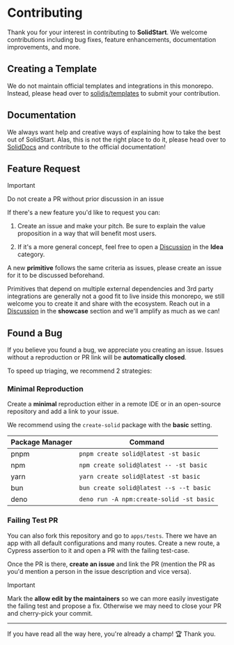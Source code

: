 # Contributing

Thank you for your interest in contributing to **SolidStart**.
We welcome contributions including bug fixes, feature enhancements, documentation improvements, and more.

## Creating a Template

We do not maintain official templates and integrations in this monorepo.
Instead, please head over to [solidjs/templates](https://github.com/solidjs/templates) to submit your contribution.

## Documentation

We always want help and creative ways of explaining how to take the best out of SolidStart.
Alas, this is not the right place to do it, please head over to [SolidDocs](https://github.com/solidjs/solid-docs) and contribute to the official documentation!

## Feature Request

> [!IMPORTANT]
> Do not create a PR without prior discussion in an issue

If there's a new feature you'd like to request you can:

1. Create an issue and make your pitch. Be sure to explain the value proposition in a way that will benefit most users.

2. If it's a more general concept, feel free to open a [Discussion](https://github.com/solidjs/solid-start/discussions) in the **Idea** category.

A new **primitive** follows the same criteria as issues, please create an issue for it to be discussed beforehand.

Primitives that depend on multiple external dependencies and 3rd party integrations are generally not a good fit to live inside this monorepo, we still welcome you to create it and share with the ecosystem.
Reach out in a [Discussion](https://github.com/solidjs/solid-start/discussions) in the **showcase** section and we'll amplify as much as we can!

## Found a Bug

If you believe you found a bug, we appreciate you creating an issue.
Issues without a reproduction or PR link will be **automatically closed**.

To speed up triaging, we recommend 2 strategies:

### Minimal Reproduction

Create a **minimal** reproduction either in a remote IDE or in an open-source repository and add a link to your issue.

We recommend using the `create-solid` package with the **basic** setting.

| Package Manager | Command                                  |
| --------------- | ---------------------------------------- |
| pnpm            | `pnpm create solid@latest -st basic`     |
| npm             | `npm create solid@latest -- -st basic`   |
| yarn            | `yarn create solid@latest -st basic`     |
| bun             | `bun create solid@latest --s --t basic`  |
| deno            | `deno run -A npm:create-solid -st basic` |

### Failing Test PR

You can also fork this repository and go to `apps/tests`.
There we have an app with all default configurations and many routes.
Create a new route, a Cypress assertion to it and open a PR with the failing test-case.

Once the PR is there, **create an issue** and link the PR (mention the PR as you'd mention a person in the issue description and vice versa).

> [!IMPORTANT]
> Mark the **allow edit by the maintainers** so we can more easily investigate the failing test and propose a fix. Otherwise we may need to close your PR and cherry-pick your commit.

---

If you have read all the way here, you're already a champ! 🏆
Thank you.
